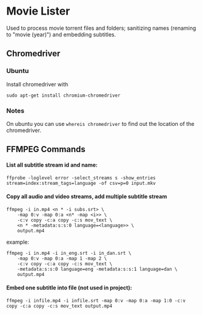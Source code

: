 
# Movie Lister

Used to process movie torrent files and folders; sanitizing names (renaming to "movie (year)") and embedding subtitles.


## Chromedriver

### Ubuntu
Install chromedriver with

```
sudo apt-get install chromium-chromedriver
```

### Notes

On ubuntu you can use ```whereis chromedriver``` to find out the location of the chromedriver.

## FFMPEG Commands

#### List all subtitle stream id and name:
```
ffprobe -loglevel error -select_streams s -show_entries stream=index:stream_tags=language -of csv=p=0 input.mkv
```

#### Copy all audio and video streams, add multiple subtitle stream
```
ffmpeg -i in.mp4 <n * -i subs.srt> \
    -map 0:v -map 0:a <n* -map <i>> \
    -c:v copy -c:a copy -c:s mov_text \
    <n * -metadata:s:s:0 language=<language>> \
    output.mp4
```
example:
```
ffmpeg -i in.mp4 -i in_eng.srt -i in_dan.srt \
    -map 0:v -map 0:a -map 1 -map 2 \
    -c:v copy -c:a copy -c:s mov_text \
    -metadata:s:s:0 language=eng -metadata:s:s:1 language=dan \
    output.mp4
```

#### Embed one subtitle into file (not used in project):
```
ffmpeg -i infile.mp4 -i infile.srt -map 0:v -map 0:a -map 1:0 -c:v copy -c:a copy -c:s mov_text output.mp4
```